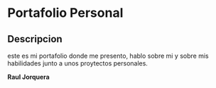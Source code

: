 # Portafolio Personal <br>
## Descripcion
este es mi portafolio donde me presento, hablo sobre mi y sobre mis habilidades junto a unos proytectos personales. <br>

**Raul Jorquera**
